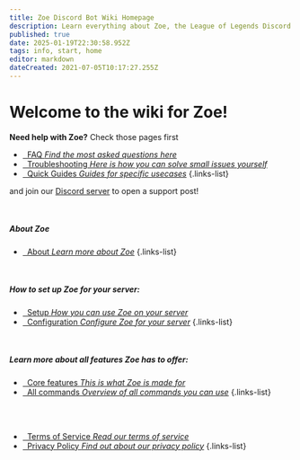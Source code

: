 ```yaml
---
title: Zoe Discord Bot Wiki Homepage
description: Learn everything about Zoe, the League of Legends Discord bot.
published: true
date: 2025-01-19T22:30:58.952Z
tags: info, start, home
editor: markdown
dateCreated: 2021-07-05T10:17:27.255Z
---
```


# Welcome to the wiki for Zoe!
**Need help with Zoe?** Check those pages first
- [<i class="mdi mdi-comment-question-outline"></i>&nbsp; FAQ *Find the most asked questions here*](/en/faq)
- [<i class="mdi mdi-tools"></i>&nbsp; Troubleshooting *Here is how you can solve small issues yourself*](/en/troubleshooting) 
- [<i class="mdi mdi-book-open-page-variant-outline"></i>&nbsp; Quick Guides *Guides for specific usecases*](/en/Guides)
{.links-list}

and join our [Discord server](https://discord.gg/4Rxrzsxb7d) to open a support post!

<br>

##### About Zoe
- [<i class="mdi mdi-robot-excited-outline"></i>&nbsp; About *Learn more about Zoe*](/en/about)
{.links-list}

<br>

##### How to set up Zoe for your server:
- [<i class="mdi mdi-power"></i>&nbsp; Setup *How you can use Zoe on your server*](/en/setup)
- [<i class="mdi mdi-cog-outline"></i>&nbsp; Configuration *Configure Zoe for your server*](/en/Zoe-Configuration)
{.links-list}

<br>

##### Learn more about all features Zoe has to offer:
- [<i class="mdi mdi-diamond-stone"></i>&nbsp; Core features *This is what Zoe is made for*](/en/features)
- [<i class="mdi mdi-message-outline"></i>&nbsp; All commands *Overview of all commands you can use*](/en/commands)
{.links-list}

<br><br>

- [<i class="mdi mdi-shield-check-outline"></i>&nbsp; Terms of Service *Read our terms of service*](https://zoe-discord-bot.ch/terms-of-service.html)
- [<i class="mdi mdi-shield-lock-outline"></i>&nbsp; Privacy Policy *Find out about our privacy policy*](https://zoe-discord-bot.ch/privacy-policy.html)
{.links-list}
